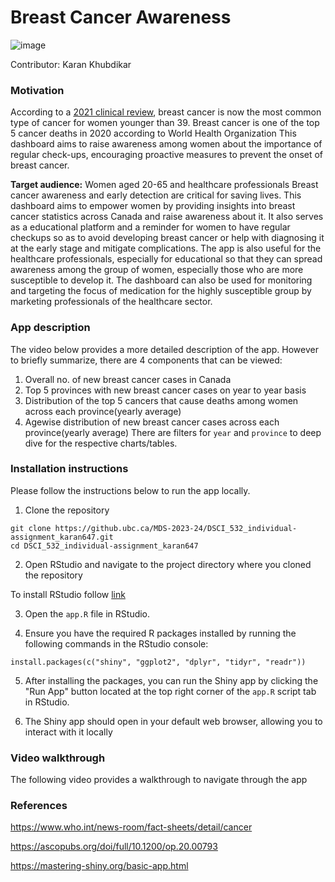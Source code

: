 # Breast Cancer Awareness
![image](https://github.ubc.ca/MDS-2023-24/DSCI_532_individual-assignment_karan647/blob/master/img/Breast-cancer-awareness.jpg)

Contributor: Karan Khubdikar

### Motivation

According to a [2021 clinical review](https://ascopubs.org/doi/full/10.1200/op.20.00793), 
breast cancer is now the most common type of cancer for women younger than 39.
Breast cancer is one of the top 5 cancer deaths in 2020 according to World Health Organization
This dashboard aims to raise awareness among women about the importance of regular check-ups, 
encouraging proactive measures to prevent the onset of breast cancer.

**Target audience:** Women aged 20-65 and healthcare professionals
Breast cancer awareness and early detection are critical for saving lives. 
This dashboard aims to empower women by providing insights into breast cancer statistics across Canada
and raise awareness about it. It also serves as a educational platform and a reminder for women to have regular checkups
so as to avoid developing breast cancer or help with diagnosing it at the early stage and mitigate complications. 
The app is also useful for the healthcare professionals, especially for educational
so that they can spread awareness among the group of women, especially those who are more susceptible to develop it. 
The dashboard can also be used for monitoring and targeting the focus of medication for the highly susceptible group by
marketing professionals of the healthcare sector. 


### App description

The video below provides a more detailed description of the app. However to briefly summarize, 
there are 4 components that can be viewed:
1. Overall no. of new breast cancer cases in Canada
2. Top 5 provinces with new breast cancer cases on year to year basis
3. Distribution of the top 5 cancers that cause deaths among women across each province(yearly average)
4. Agewise distribution of new breast cancer cases across each province(yearly average)
There are filters for `year` and `province` to deep dive for the respective charts/tables.

### Installation instructions

Please follow the instructions below to run the app locally.

1. Clone the repository

```
git clone https://github.ubc.ca/MDS-2023-24/DSCI_532_individual-assignment_karan647.git
cd DSCI_532_individual-assignment_karan647
```
2. Open RStudio and navigate to the project directory where you cloned the repository

To install RStudio follow [link](https://rstudio-education.github.io/hopr/starting.html)

3. Open the `app.R` file in RStudio.

4. Ensure you have the required R packages installed by running the following commands in the RStudio console:
```
install.packages(c("shiny", "ggplot2", "dplyr", "tidyr", "readr"))
```
5. After installing the packages, you can run the Shiny app by clicking the "Run App" button 
located at the top right corner of the `app.R` script tab in RStudio.

6. The Shiny app should open in your default web browser, allowing you to interact with it locally

### Video walkthrough

The following video provides a walkthrough to navigate through the app

### References

https://www.who.int/news-room/fact-sheets/detail/cancer

https://ascopubs.org/doi/full/10.1200/op.20.00793

https://mastering-shiny.org/basic-app.html
